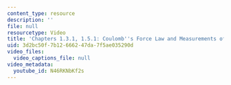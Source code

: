 ```yaml
---
content_type: resource
description: ''
file: null
resourcetype: Video
title: 'Chapters 1.3.1, 1.5.1: Coulomb''s Force Law and Measurements of Charge'
uid: 3d2bc50f-7b12-6662-47da-7f5ae035290d
video_files:
  video_captions_file: null
video_metadata:
  youtube_id: N46RKNbKf2s
---
```

